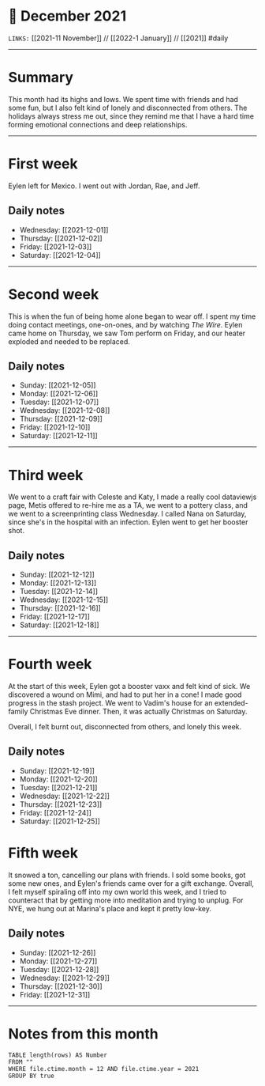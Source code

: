 # 📅 December 2021
`LINKS:` [[2021-11 November]] // [[2022-1 January]] // [[2021]]
#daily 

---
# Summary
This month had its highs and lows. We spent time with friends and had some fun, but I also felt kind of lonely and disconnected from others. The holidays always stress me out, since they remind me that I have a hard time forming emotional connections and deep relationships. 

---
# First week
Eylen left for Mexico. I went out with Jordan, Rae, and Jeff. 

## Daily notes
- Wednesday: [[2021-12-01]]
- Thursday: [[2021-12-02]]
- Friday: [[2021-12-03]]
- Saturday: [[2021-12-04]]

---
# Second week
This is when the fun of being home alone began to wear off. I spent my time doing contact meetings, one-on-ones, and by watching *The Wire*. Eylen came home on Thursday, we saw Tom perform on Friday, and our heater exploded and needed to be replaced. 

## Daily notes
- Sunday: [[2021-12-05]]
- Monday: [[2021-12-06]]
- Tuesday: [[2021-12-07]]
- Wednesday: [[2021-12-08]]
- Thursday: [[2021-12-09]]
- Friday: [[2021-12-10]]
- Saturday: [[2021-12-11]]

---
# Third week
We went to a craft fair with Celeste and Katy, I made a really cool dataviewjs page, Metis offered to re-hire me as a TA, we went to a pottery class, and we went to a screenprinting class Wednesday. I called Nana on Saturday, since she's in the hospital with an infection. Eylen went to get her booster shot. 

## Daily notes
- Sunday: [[2021-12-12]]
- Monday: [[2021-12-13]]
- Tuesday: [[2021-12-14]]
- Wednesday: [[2021-12-15]]
- Thursday: [[2021-12-16]]
- Friday: [[2021-12-17]]
- Saturday: [[2021-12-18]]

---
# Fourth week
At the start of this week, Eylen got a booster vaxx and felt kind of sick. We discovered a wound on Mimi, and had to put her in a cone! I made good progress in the stash project. We went to Vadim's house for an extended-family Christmas Eve dinner. Then, it was actually Christmas on Saturday. 

Overall, I felt burnt out, disconnected from others, and lonely this week. 

## Daily notes
- Sunday: [[2021-12-19]]
- Monday: [[2021-12-20]]
- Tuesday: [[2021-12-21]]
- Wednesday: [[2021-12-22]]
- Thursday: [[2021-12-23]]
- Friday: [[2021-12-24]]
- Saturday: [[2021-12-25]]

# Fifth week
It snowed a ton, cancelling our plans with friends. I sold some books, got some new ones, and Eylen's friends came over for a gift exchange. Overall, I felt myself spiraling off into my own world this week, and I tried to counteract that by getting more into meditation and trying to unplug. For NYE, we hung out at Marina's place and kept it pretty low-key. 

## Daily notes
- Sunday: [[2021-12-26]]
- Monday: [[2021-12-27]]
- Tuesday: [[2021-12-28]]
- Wednesday: [[2021-12-29]]
- Thursday: [[2021-12-30]]
- Friday: [[2021-12-31]]


---
# Notes from this month
```dataview
TABLE length(rows) AS Number
FROM ""
WHERE file.ctime.month = 12 AND file.ctime.year = 2021
GROUP BY true
```